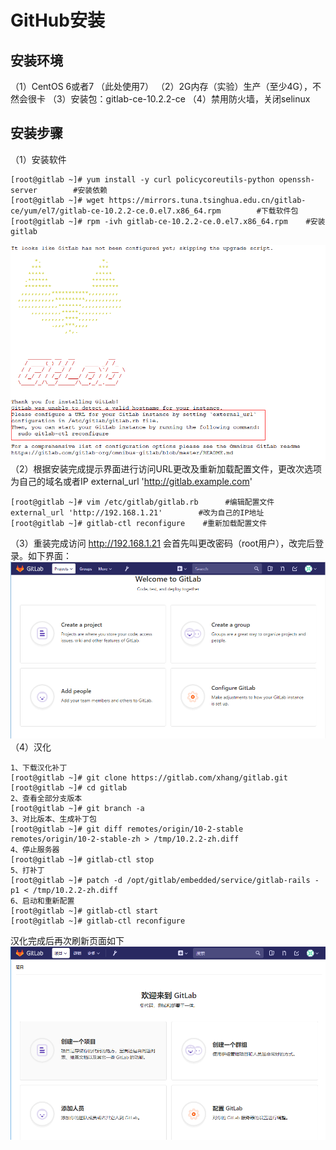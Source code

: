 # GitHub安装
## 安装环境
（1）CentOS 6或者7    （此处使用7）
（2）2G内存（实验）生产（至少4G），不然会很卡
（3）安装包：gitlab-ce-10.2.2-ce
（4）禁用防火墙，关闭selinux
## 安装步骤
（1）安装软件
```console
[root@gitlab ~]# yum install -y curl policycoreutils-python openssh-server        #安装依赖
[root@gitlab ~]# wget https://mirrors.tuna.tsinghua.edu.cn/gitlab-ce/yum/el7/gitlab-ce-10.2.2-ce.0.el7.x86_64.rpm        #下载软件包
[root@gitlab ~]# rpm -ivh gitlab-ce-10.2.2-ce.0.el7.x86_64.rpm    #安装gitlab
```
![avatar](image/gitlab_success.png)<br/>
（2）根据安装完成提示界面进行访问URL更改及重新加载配置文件，更改次选项为自己的域名或者IP     external_url 'http://gitlab.example.com'
```console
[root@gitlab ~]# vim /etc/gitlab/gitlab.rb      #编辑配置文件  
external_url 'http://192.168.1.21'        #改为自己的IP地址
[root@gitlab ~]# gitlab-ctl reconfigure    #重新加载配置文件
```
（3）重装完成访问 http://192.168.1.21 会首先叫更改密码（root用户），改完后登录。如下界面：
![avatar](image/gitlab_index.png)
（4）汉化
```console
1、下载汉化补丁
[root@gitlab ~]# git clone https://gitlab.com/xhang/gitlab.git
[root@gitlab ~]# cd gitlab    
2、查看全部分支版本
[root@gitlab ~]# git branch -a
3、对比版本、生成补丁包
[root@gitlab ~]# git diff remotes/origin/10-2-stable remotes/origin/10-2-stable-zh > /tmp/10.2.2-zh.diff
4、停止服务器
[root@gitlab ~]# gitlab-ctl stop
5、打补丁
[root@gitlab ~]# patch -d /opt/gitlab/embedded/service/gitlab-rails -p1 < /tmp/10.2.2-zh.diff
6、启动和重新配置
[root@gitlab ~]# gitlab-ctl start
[root@gitlab ~]# gitlab-ctl reconfigure
```
汉化完成后再次刷新页面如下
![avatar](image/gitlab汉化.png)
